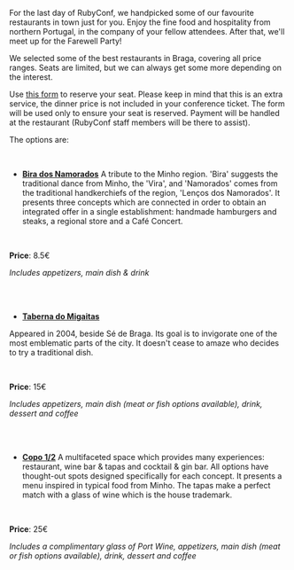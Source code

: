 For the last day of RubyConf, we handpicked some of our favourite restaurants in town just for you. Enjoy the fine food and hospitality from northern Portugal, in the company of your fellow attendees. After that, we'll meet up for the Farewell Party!

We selected some of the best restaurants in Braga, covering all price ranges.
Seats are limited, but we can always get some more depending on the interest.

Use [this form](https://ti.to/groupbuddies/rubyconfpt-conference-dinners) to reserve your seat. Please keep in mind that this is an extra service, the dinner price is not included in your conference ticket. The form will be used only to ensure your seat is reserved. Payment will be handled at the restaurant (RubyConf staff members will be there to assist).

The options are:

<br>

- [**Bira dos Namorados**](http://www.tripadvisor.com.br/Restaurant_Review-g2618580-d7056433-Reviews-Bira_dos_Namorados-Braga_District_Northern_Portugal.html)
A tribute to the Minho region. 'Bira' suggests the traditional dance from Minho, the 'Vira', and 'Namorados' comes from the traditional handkerchiefs of the region, 'Lenços dos Namorados'.
  It presents three concepts which are connected in order to obtain an integrated offer in a single establishment: handmade hamburgers and steaks, a regional store and a Café Concert.

<br>

  **Price**: 8.5€

  *Includes appetizers, main dish & drink*

<br>
<br>

- [**Taberna do Migaitas**](http://www.tripadvisor.com.br/Restaurant_Review-g189171-d2662875-Reviews-Taberna_do_Migaitas-Braga_Braga_District_Northern_Portugal.html)

Appeared in 2004, beside Sé de Braga. Its goal is to invigorate one of the most emblematic parts of the city. It doesn't cease to amaze who decides to try a traditional dish.

<br>

  **Price**: 15€

  *Includes appetizers, main dish (meat or fish options available), drink, dessert and coffee*

<br>
<br>

- [**Copo 1/2**](http://www.tripadvisor.com.br/Restaurant_Review-g189171-d2263929-Reviews-Copo1_2-Braga_Braga_District_Northern_Portugal.html)
A multifaceted space which provides many experiences: restaurant, wine bar & tapas and cocktail & gin bar. All options have thought-out spots designed specifically for each concept.
It presents a menu inspired in typical food from Minho. The tapas make a perfect match with a glass of wine which is the house trademark.

<br>

  **Price**: 25€

  *Includes a complimentary glass of Port Wine, appetizers, main dish (meat or fish options available), drink, dessert and coffee*

